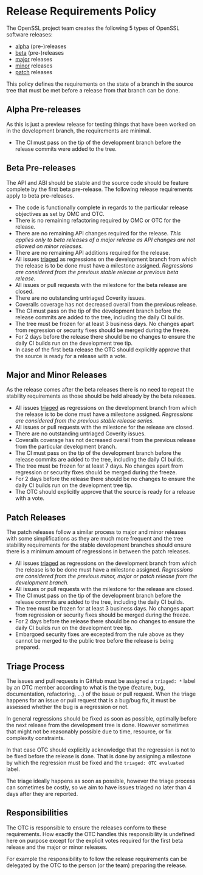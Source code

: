 Release Requirements Policy
===========================

The OpenSSL project team creates the following 5 types of OpenSSL software
releases:

- [alpha] (pre-)releases
- [beta] (pre-)releases
- [major] releases
- [minor] releases
- [patch] releases

This policy defines the requirements on the state of a branch in the source
tree that must be met before a release from that branch can be done.

Alpha Pre-releases
------------------

As this is just a preview release for testing things that have been worked
on in the development branch, the requirements are minimal.

- The CI must pass on the tip of the development branch before the release
  commits were added to the tree.

Beta Pre-releases
-----------------

The API and ABI should be stable and the source code should be feature complete
by the first beta pre-release. The following release requirements apply to beta
pre-releases.

- The code is functionally complete in regards to the particular release
  objectives as set by OMC and OTC.
- There is no remaining refactoring required by OMC or OTC for the release.
- There are no remaining API changes required for the release.
  _This applies only to beta releases of a major release as API changes
  are not allowed on minor releases._
- There are no remaining API additions required for the release.
- All issues [triaged] as regressions on the development branch from which the
  release is to be done must have a milestone assigned.
  _Regressions are considered from the previous stable release or previous
  beta release._
- All issues or pull requests with the milestone for the beta release
  are closed.
- There are no outstanding untriaged Coverity issues.
- Coveralls coverage has not decreased overall from the previous release.
- The CI must pass on the tip of the development branch before the release
  commits are added to the tree, including the daily CI builds.
- The tree must be frozen for at least 3 business days. No changes apart from
  regression or security fixes should be merged during the freeze.
- For 2 days before the release there should be no changes to ensure the daily
  CI builds run on the development tree tip.
- In case of the first beta release the OTC should explicitly approve
  that the source is ready for a release with a vote.

Major and Minor Releases
------------------------

As the release comes after the beta releases there is no need to repeat the
stability requirements as those should be held already by the beta releases.

- All issues [triaged] as regressions on the development branch from which the
  release is to be done must have a milestone assigned.
  _Regressions are considered from the previous stable release series._
- All issues or pull requests with the milestone for the release are closed.
- There are no outstanding untriaged Coverity issues.
- Coveralls coverage has not decreased overall from the previous release from
  the particular development branch.
- The CI must pass on the tip of the development branch before the release
  commits are added to the tree, including the daily CI builds.
- The tree must be frozen for at least 7 days. No changes apart from regression
  or security fixes should be merged during the freeze.
- For 2 days before the release there should be no changes to ensure the daily
  CI builds run on the development tree tip.
- The OTC should explicitly approve that the source is ready for a release with
  a vote.

Patch Releases
--------------

The patch releases follow a similar process to major and minor releases with
some simplifications as they are much more frequent and the tree stability
requirements for the stable development branches should ensure there is
a minimum amount of regressions in between the patch releases.

- All issues [triaged] as regressions on the development branch from which the
  release is to be done must have a milestone assigned.
  _Regressions are considered from the previous minor, major or patch release
  from the development branch._
- All issues or pull requests with the milestone for the release are closed.
- The CI must pass on the tip of the development branch before the release
  commits are added to the tree, including the daily CI builds.
- The tree must be frozen for at least 3 business days. No changes apart from
  regression or security fixes should be merged during the freeze.
- For 2 days before the release there should be no changes to ensure the daily
  CI builds run on the development tree tip.
- Embargoed security fixes are excepted from the rule above as they cannot
  be merged to the public tree before the release is being prepared.

Triage Process
--------------

The issues and pull requests in GitHub must be assigned a `triaged: *` label by
an OTC member according to what is the type (feature, bug, documentation,
refactoring, ...) of the issue or pull request. When the triage happens for an
issue or pull request that is a bug/bug fix, it must be assessed whether the
bug is a regression or not.

In general regressions should be fixed as soon as possible, optimally before
the next release from the development tree is done. However sometimes that
might not be reasonably possible due to time, resource, or fix complexity
constraints.

In that case OTC should explicitly acknowledge that the regression is not to be
fixed before the release is done. That is done by assigning a milestone by
which the regression must be fixed and the `triaged: OTC evaluated` label.

The triage ideally happens as soon as possible, however the triage process can
sometimes be costly, so we aim to have issues triaged no later than 4 days
after they are reported.

Responsibilities
----------------

The OTC is responsible to ensure the releases conform to these requirements.
How exactly the OTC handles this responsibility is undefined here on purpose
except for the explicit votes required for the first beta release and the
major or minor releases.

For example the responsibility to follow the release requirements can be
delegated by the OTC to the person (or the team) preparing the release.

[alpha]: https://github.com/openssl/general-policies/blob/master/policies/glossary.md#alpha-release
[beta]: https://github.com/openssl/general-policies/blob/master/policies/glossary.md#beta-release
[major]: https://github.com/openssl/general-policies/blob/master/policies/glossary.md#major-release
[minor]: https://github.com/openssl/general-policies/blob/master/policies/glossary.md#minor-release
[patch]: https://github.com/openssl/general-policies/blob/master/policies/glossary.md#patch-release
[triaged]: #triage-process
